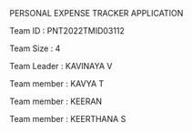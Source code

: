 PERSONAL EXPENSE TRACKER APPLICATION

Team ID : PNT2022TMID03112

Team Size : 4

Team Leader : KAVINAYA V

Team member : KAVYA T

Team member : KEERAN

Team member : KEERTHANA S
